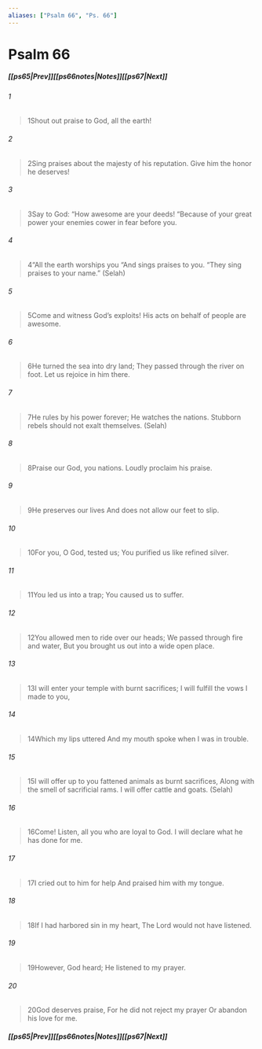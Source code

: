 ```yaml
---
aliases: ["Psalm 66", "Ps. 66"]
---
```

# Psalm 66
##### <span class=arrow-left></span>[[ps65|Prev]]<span class=navigation-separator></span>[[ps66notes|Notes]]<span class=navigation-separator></span>[[ps67|Next]]<span class=arrow-right></span>
###### 1
><span class=verse-first-poetry>1</span>Shout out praise to God, all the earth!
###### 2
><span class=verse-body-poetry>2</span>Sing praises about the majesty of his reputation.
>Give him the honor he deserves!
###### 3
><span class=verse-body-poetry>3</span>Say to God:
><span class=poetry-quote-double>“</span>How awesome are your deeds!
><span class=poetry-quote-double>“</span>Because of your great power your enemies cower in fear before you.
###### 4
><span class=verse-body-poetry>4</span><span class=poetry-quote-double>“</span>All the earth worships you
><span class=poetry-quote-double>“</span>And sings praises to you.
><span class=poetry-quote-double>“</span>They sing praises to your name.” (Selah)
<div class=paragraph-break></div>

###### 5
><span class=verse-first-poetry>5</span>Come and witness God’s exploits!
>His acts on behalf of people are awesome.
###### 6
><span class=verse-body-poetry>6</span>He turned the sea into dry land;
>They passed through the river on foot.
>Let us rejoice in him there.
###### 7
><span class=verse-body-poetry>7</span>He rules by his power forever;
>He watches the nations.
>Stubborn rebels should not exalt themselves. (Selah)
<div class=paragraph-break></div>

###### 8
><span class=verse-first-poetry>8</span>Praise our God, you nations.
>Loudly proclaim his praise.
###### 9
><span class=verse-body-poetry>9</span>He preserves our lives
>And does not allow our feet to slip.
###### 10
><span class=verse-body-poetry>10</span>For you, O God, tested us;
>You purified us like refined silver.
###### 11
><span class=verse-body-poetry>11</span>You led us into a trap;
>You caused us to suffer.
###### 12
><span class=verse-body-poetry>12</span>You allowed men to ride over our heads;
>We passed through fire and water,
>But you brought us out into a wide open place.
###### 13
><span class=verse-body-poetry>13</span>I will enter your temple with burnt sacrifices;
>I will fulfill the vows I made to you,
###### 14
><span class=verse-body-poetry>14</span>Which my lips uttered
>And my mouth spoke when I was in trouble.
###### 15
><span class=verse-body-poetry>15</span>I will offer up to you fattened animals as burnt sacrifices,
>Along with the smell of sacrificial rams.
>I will offer cattle and goats. (Selah)
<div class=paragraph-break></div>

###### 16
><span class=verse-first-poetry>16</span>Come! Listen, all you who are loyal to God.
>I will declare what he has done for me.
###### 17
><span class=verse-body-poetry>17</span>I cried out to him for help
>And praised him with my tongue.
###### 18
><span class=verse-body-poetry>18</span>If I had harbored sin in my heart,
>The Lord would not have listened.
###### 19
><span class=verse-body-poetry>19</span>However, God heard;
>He listened to my prayer.
###### 20
><span class=verse-body-poetry>20</span>God deserves praise,
>For he did not reject my prayer
>Or abandon his love for me.
##### <span class=arrow-left></span>[[ps65|Prev]]<span class=navigation-separator></span>[[ps66notes|Notes]]<span class=navigation-separator></span>[[ps67|Next]]<span class=arrow-right></span>